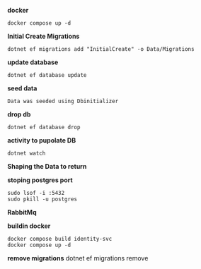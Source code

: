 **docker**
```
docker compose up -d
```
**Initial Create Migrations**
```
dotnet ef migrations add "InitialCreate" -o Data/Migrations
```

**update database**
```
dotnet ef database update
```

**seed data**
```
Data was seeded using Dbinitializer
```

**drop db**
```
dotnet ef database drop
```

**activity to pupolate DB**
```
dotnet watch
```

**Shaping the Data to return**

**stoping postgres port**
```
sudo lsof -i :5432
sudo pkill -u postgres
```

**RabbitMq**

**buildin docker**
```
docker compose build identity-svc
docker compose up -d
```

**remove migrations**
 dotnet ef migrations remove  